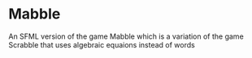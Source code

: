 # Mabble
An SFML version of the game Mabble which is a variation of the game Scrabble that uses algebraic equaions instead of words
